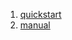  1. [quickstart][1]
 2. [manual][2]
 
[1]: https://pugixml.org/docs/quickstart.html
[2]: https://pugixml.org/docs/manual.html
